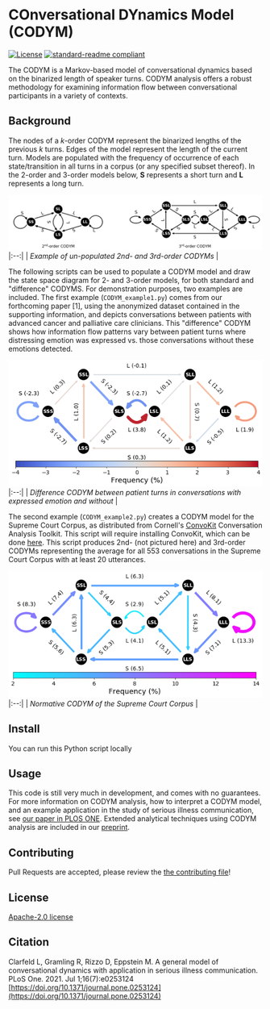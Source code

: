 # COnversational DYnamics Model (CODYM)
[![License](https://img.shields.io/badge/License-Apache_2.0-blue.svg)](https://opensource.org/licenses/Apache-2.0)
[![standard-readme compliant](https://img.shields.io/badge/readme%20style-standard-brightgreen.svg?style=flat-square)](https://github.com/RichardLitt/standard-readme)

The CODYM is a Markov-based model of conversational dynamics based on the binarized length of speaker turns. CODYM analysis offers a robust methodology for examining information flow between conversational participants in a variety of contexts. 

## Background
The nodes of a *k*-order CODYM represent the binarized lengths of the previous *k* turns. Edges of the model represent the length of the current turn. Models are populated with the frequency of occurrence of each state/transition in all turns in a corpus (or any specified subset thereof). In the 2-order and 3-order models below, **S** represents a short turn and **L** represents a long turn.

![CODYM example](img/CODYMs.png "CODYM example")
|:--:| 
| *Example of un-populated 2nd- and 3rd-order CODYMs* |

The following scripts can be used to populate a CODYM model and draw the state space diagram for 2- and 3-order models, for both standard and "difference" CODYMS. For demonstration purposes, two examples are included. The first example (`CODYM_example1.py`) comes from our forthcoming paper [1], using the anonymized dataset contained in the supporting information, and depicts conversations between patients with advanced cancer and palliative care clinicians. This "difference" CODYM shows how information flow patterns vary between patient turns where distressing emotion was expressed vs. those conversations without these emotions detected. 

![CODYM example](img/emo_diff_codym.png "Difference CODYM between patient turns in conversations with expressed emotion and without")
|:--:| 
| *Difference CODYM between patient turns in conversations with expressed emotion and without* |

The second example (`CODYM_example2.py`) creates a CODYM model for the Supreme Court Corpus, as distributed from Cornell's [ConvoKit](https://convokit.cornell.edu/) Conversation Analysis Toolkit. This script will require installing ConvoKit, which can be done [here](https://convokit.cornell.edu/). This script produces 2nd- (not pictured here) and 3rd-order CODYMs representing the average for all 553 conversations in the Supreme Court Corpus with at least 20 utterances.

![CODYM example](img/CODYM_example_plot.png "Normative CODYM of the Supreme Court Corpus")
|:--:| 
| *Normative CODYM of the Supreme Court Corpus* |

## Install
You can run this Python script locally

## Usage
This code is still very much in development, and comes with no guarantees. For more information on CODYM analysis, how to interpret a CODYM model, and an example application in the study of serious illness communication, see [our paper in PLOS ONE](https://journals.plos.org/plosone/article?id=10.1371/journal.pone.0253124). Extended analytical techniques using CODYM analysis are included in our [preprint](https://arxiv.org/abs/2010.05164).

## Contributing
Pull Requests are accepted, please review the [the contributing file](CONTRIBUTING.md)!

## License

[Apache-2.0 license](../LICENSE)

## Citation
Clarfeld L, Gramling R, Rizzo D, Eppstein M.  A general model of conversational dynamics with application in serious illness communication. PLoS One. 2021. Jul 1;16(7):e0253124 [https://doi.org/10.1371/journal.pone.0253124](https://doi.org/10.1371/journal.pone.0253124)

